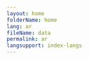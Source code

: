 ```yaml
---
layout: home
folderName: home
lang: ar
fileName: data
permalink: ar
langsupport: index-langs
---
```

